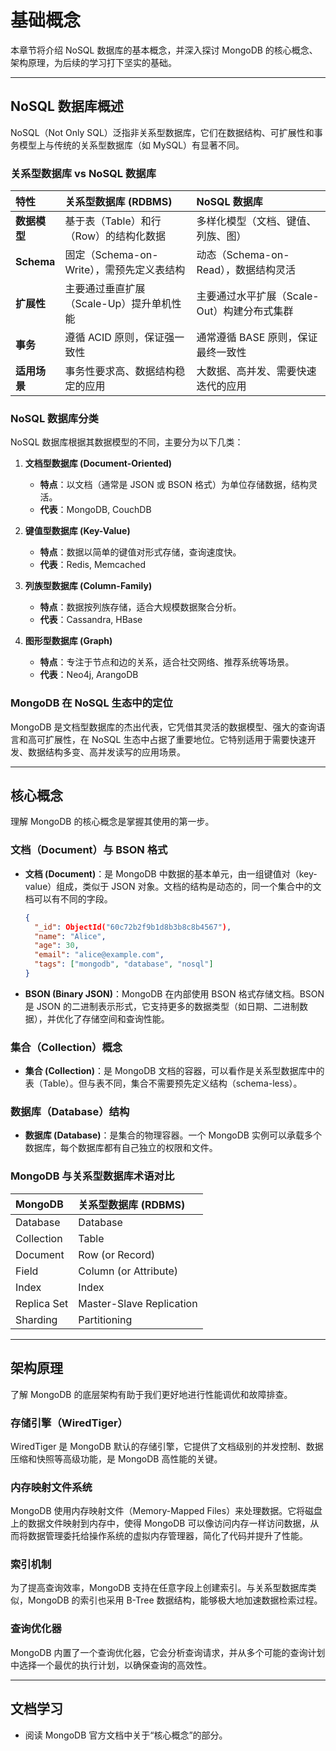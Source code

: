# 基础概念

本章节将介绍 NoSQL 数据库的基本概念，并深入探讨 MongoDB 的核心概念、架构原理，为后续的学习打下坚实的基础。

---

## NoSQL 数据库概述

NoSQL（Not Only SQL）泛指非关系型数据库，它们在数据结构、可扩展性和事务模型上与传统的关系型数据库（如 MySQL）有显著不同。

### 关系型数据库 vs NoSQL 数据库

| 特性 | 关系型数据库 (RDBMS) | NoSQL 数据库 |
| :--- | :--- | :--- |
| **数据模型** | 基于表（Table）和行（Row）的结构化数据 | 多样化模型（文档、键值、列族、图） |
| **Schema** | 固定（Schema-on-Write），需预先定义表结构 | 动态（Schema-on-Read），数据结构灵活 |
| **扩展性** | 主要通过垂直扩展（Scale-Up）提升单机性能 | 主要通过水平扩展（Scale-Out）构建分布式集群 |
| **事务** | 遵循 ACID 原则，保证强一致性 | 通常遵循 BASE 原则，保证最终一致性 |
| **适用场景** | 事务性要求高、数据结构稳定的应用 | 大数据、高并发、需要快速迭代的应用 |

### NoSQL 数据库分类

NoSQL 数据库根据其数据模型的不同，主要分为以下几类：

1.  **文档型数据库 (Document-Oriented)**
    - **特点**：以文档（通常是 JSON 或 BSON 格式）为单位存储数据，结构灵活。
    - **代表**：MongoDB, CouchDB

2.  **键值型数据库 (Key-Value)**
    - **特点**：数据以简单的键值对形式存储，查询速度快。
    - **代表**：Redis, Memcached

3.  **列族型数据库 (Column-Family)**
    - **特点**：数据按列族存储，适合大规模数据聚合分析。
    - **代表**：Cassandra, HBase

4.  **图形型数据库 (Graph)**
    - **特点**：专注于节点和边的关系，适合社交网络、推荐系统等场景。
    - **代表**：Neo4j, ArangoDB

### MongoDB 在 NoSQL 生态中的定位

MongoDB 是文档型数据库的杰出代表，它凭借其灵活的数据模型、强大的查询语言和高可扩展性，在 NoSQL 生态中占据了重要地位。它特别适用于需要快速开发、数据结构多变、高并发读写的应用场景。

---

## 核心概念

理解 MongoDB 的核心概念是掌握其使用的第一步。

### 文档（Document）与 BSON 格式

- **文档 (Document)**：是 MongoDB 中数据的基本单元，由一组键值对（key-value）组成，类似于 JSON 对象。文档的结构是动态的，同一个集合中的文档可以有不同的字段。

  ```json
  {
    "_id": ObjectId("60c72b2f9b1d8b3b8c8b4567"),
    "name": "Alice",
    "age": 30,
    "email": "alice@example.com",
    "tags": ["mongodb", "database", "nosql"]
  }
  ```

- **BSON (Binary JSON)**：MongoDB 在内部使用 BSON 格式存储文档。BSON 是 JSON 的二进制表示形式，它支持更多的数据类型（如日期、二进制数据），并优化了存储空间和查询性能。

### 集合（Collection）概念

- **集合 (Collection)**：是 MongoDB 文档的容器，可以看作是关系型数据库中的表（Table）。但与表不同，集合不需要预先定义结构（schema-less）。

### 数据库（Database）结构

- **数据库 (Database)**：是集合的物理容器。一个 MongoDB 实例可以承载多个数据库，每个数据库都有自己独立的权限和文件。

### MongoDB 与关系型数据库术语对比

| MongoDB | 关系型数据库 (RDBMS) |
| :--- | :--- |
| Database | Database |
| Collection | Table |
| Document | Row (or Record) |
| Field | Column (or Attribute) |
| Index | Index |
| Replica Set | Master-Slave Replication |
| Sharding | Partitioning |

---

## 架构原理

了解 MongoDB 的底层架构有助于我们更好地进行性能调优和故障排查。

### 存储引擎（WiredTiger）

WiredTiger 是 MongoDB 默认的存储引擎，它提供了文档级别的并发控制、数据压缩和快照等高级功能，是 MongoDB 高性能的关键。

### 内存映射文件系统

MongoDB 使用内存映射文件（Memory-Mapped Files）来处理数据。它将磁盘上的数据文件映射到内存中，使得 MongoDB 可以像访问内存一样访问数据，从而将数据管理委托给操作系统的虚拟内存管理器，简化了代码并提升了性能。

### 索引机制

为了提高查询效率，MongoDB 支持在任意字段上创建索引。与关系型数据库类似，MongoDB 的索引也采用 B-Tree 数据结构，能够极大地加速数据检索过程。

### 查询优化器

MongoDB 内置了一个查询优化器，它会分析查询请求，并从多个可能的查询计划中选择一个最优的执行计划，以确保查询的高效性。

---

## 文档学习

- 阅读 MongoDB 官方文档中关于“核心概念”的部分。